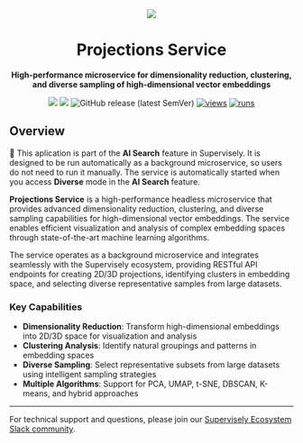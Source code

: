 <div align="center" markdown>

<img src="https://github.com/supervisely-ecosystem/projections_service/releases/download/v0.1.0/poster.jpg">

# Projections Service

**High-performance microservice for dimensionality reduction, clustering, and diverse sampling of high-dimensional vector embeddings**


[![](https://img.shields.io/badge/supervisely-ecosystem-brightgreen)](https://ecosystem.supervisely.com/apps/supervisely-ecosystem/projections_service)
[![](https://img.shields.io/badge/slack-chat-green.svg?logo=slack)](https://supervisely.com/slack)
![GitHub release (latest SemVer)](https://img.shields.io/github/v/release/supervisely-ecosystem/projections_service)
[![views](https://app.supervisely.com/img/badges/views/supervisely-ecosystem/projections_service.png)](https://supervisely.com)
[![runs](https://app.supervisely.com/img/badges/runs/supervisely-ecosystem/projections_service.png)](https://supervisely.com)
</div>

## Overview

🧩 This aplication is part of the **AI Search** feature in Supervisely. It is designed to be run automatically as a background microservice, so users do not need to run it manually. The service is automatically started when you access **Diverse** mode in the **AI Search** feature.

**Projections Service** is a high-performance headless microservice that provides advanced dimensionality reduction, clustering, and diverse sampling capabilities for high-dimensional vector embeddings. The service enables efficient visualization and analysis of complex embedding spaces through state-of-the-art machine learning algorithms.

The service operates as a background microservice and integrates seamlessly with the Supervisely ecosystem, providing RESTful API endpoints for creating 2D/3D projections, identifying clusters in embedding space, and selecting diverse representative samples from large datasets.

### Key Capabilities

- **Dimensionality Reduction**: Transform high-dimensional embeddings into 2D/3D space for visualization and analysis
- **Clustering Analysis**: Identify natural groupings and patterns in embedding spaces
- **Diverse Sampling**: Select representative subsets from large datasets using intelligent sampling strategies
- **Multiple Algorithms**: Support for PCA, UMAP, t-SNE, DBSCAN, K-means, and hybrid approaches


---

For technical support and questions, please join our [Supervisely Ecosystem Slack community](https://supervisely.com/slack).
